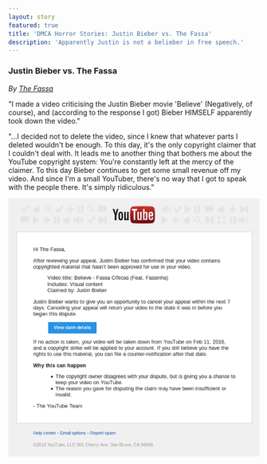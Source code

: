 ```yaml
---
layout: story
featured: true
title: 'DMCA Horror Stories: Justin Bieber vs. The Fassa'
description: 'Apparently Justin is not a belieber in free speech.'
---
```

### Justin Bieber vs. The Fassa

_By [The Fassa](https://www.youtube.com/c/TheFassa)_

"I made a video criticising the Justin Bieber movie 'Believe' (Negatively, of course), and (according to the response I got) Bieber HIMSELF apparently took down the video."

"...I decided not to delete the video, since I knew that whatever parts I deleted wouldn't be enough. To this day, it's the only copyright claimer that I couldn't deal with. It leads me to another thing that bothers me about the YouTube copyright system: You're constantly left at the mercy of the claimer. To this day Bieber continues to get some small revenue off my video. And since I'm a small YouTuber, there's no way that I got to speak with the people there. It's simply ridiculous."

[![Bieber Takedown](/images/stories/bieber.png)](/images/stories/bieber.png)
